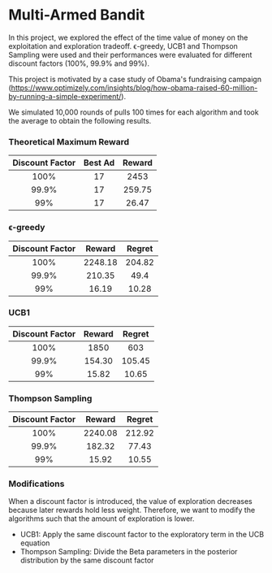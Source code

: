 # Multi-Armed Bandit

In this project, we explored the effect of the time value of money on the exploitation and exploration tradeoff. ϵ-greedy, UCB1 and Thompson Sampling were used and their performances were evaluated for different discount factors (100%, 99.9% and 99%).

This project is motivated by a case study of Obama's fundraising campaign (https://www.optimizely.com/insights/blog/how-obama-raised-60-million-by-running-a-simple-experiment/). 

We simulated 10,000 rounds of pulls 100 times for each algorithm and took the average to obtain the following results. 

### Theoretical Maximum Reward

| Discount Factor| Best Ad        | Reward  |
|:-------------: |:-------------: | :-----: |
| 100%           | 17             | 2453    |
| 99.9%          | 17             | 259.75  |
| 99%            | 17             | 26.47   |

### ϵ-greedy

| Discount Factor| Reward         | Regret  |
|:-------------: |:-------------: | :-----: |
| 100%           | 2248.18        | 204.82  |
| 99.9%          | 210.35         | 49.4    |
| 99%            | 16.19          | 10.28   |


### UCB1

| Discount Factor| Reward         | Regret  |
|:-------------: |:-------------: | :-----: |
| 100%           | 1850           | 603     |
| 99.9%          | 154.30         | 105.45  |
| 99%            | 15.82          | 10.65   |


### Thompson Sampling

| Discount Factor| Reward         | Regret  |
|:-------------: |:-------------: | :-----: |
| 100%           | 2240.08        | 212.92  |
| 99.9%          | 182.32         | 77.43   |
| 99%            | 15.92          | 10.55   |

### Modifications
When a discount factor is introduced, the value of exploration decreases because later rewards hold less weight. Therefore, we want to modify the algorithms such that the amount of exploration is lower.
* UCB1: Apply the same discount factor to the exploratory term in the UCB equation
* Thompson Sampling: Divide the Beta parameters in the posterior distribution by the same discount factor
